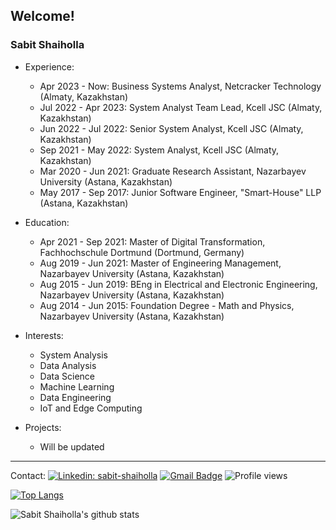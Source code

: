 ## Welcome!

<!--
**sabit-shaiholla/sabit-shaiholla** is a ✨ _special_ ✨ repository because its `README.md` (this file) appears on your GitHub profile.-->
### Sabit Shaiholla 

+ Experience: 
    - Apr 2023 - Now: Business Systems Analyst, Netcracker Technology (Almaty, Kazakhstan)
    - Jul 2022 - Apr 2023: System Analyst Team Lead, Kcell JSC (Almaty, Kazakhstan)
    - Jun 2022 - Jul 2022: Senior System Analyst, Kcell JSC (Almaty, Kazakhstan)
    - Sep 2021 - May 2022: System Analyst, Kcell JSC (Almaty, Kazakhstan)
    - Mar 2020 - Jun 2021: Graduate Research Assistant, Nazarbayev University (Astana, Kazakhstan)
    - May 2017 - Sep 2017: Junior Software Engineer, "Smart-House" LLP (Astana, Kazakhstan)

+ Education: 
    - Apr 2021 - Sep 2021: Master of Digital Transformation, Fachhochschule Dortmund (Dortmund, Germany)
    - Aug 2019 - Jun 2021: Master of Engineering Management, Nazarbayev University (Astana, Kazakhstan)
    - Aug 2015 - Jun 2019: BEng in Electrical and Electronic Engineering, Nazarbayev University (Astana, Kazakhstan)
    - Aug 2014 - Jun 2015: Foundation Degree - Math and Physics, Nazarbayev University (Astana, Kazakhstan)

+ Interests: 
    - System Analysis
    - Data Analysis
    - Data Science
    - Machine Learning
    - Data Engineering
    - IoT and Edge Computing

+ Projects:
    - Will be updated

---
Contact:
[![Linkedin: sabit-shaiholla](https://img.shields.io/badge/-Sabit%20Shaiholla-blue?style=flat-square&logo=Linkedin&logoColor=white&link=https://www.linkedin.com/in/sabit-shaiholla/)](https://www.linkedin.com/in/sabit-shaiholla/)
[![Gmail Badge](https://img.shields.io/badge/Gmail-d14836?style=flat-square&logo=Gmail&logoColor=white&link=mailto:sabit.shaiholla@nu.edu.kz)](mailto:sabit.shaiholla@nu.edu.kz)
![Profile views](https://gpvc.arturio.dev/sabit-shaiholla)

[![Top Langs](https://github-readme-stats-sigma-five.vercel.app/api/top-langs/?username=sabit-shaiholla&layout=compact)](https://github.com/sabit-shaiholla/github-readme-stats)

![Sabit Shaiholla's github stats](https://github-readme-stats-sigma-five.vercel.app/api?username=sabit-shaiholla&show_icons=true&hide_border=true)
